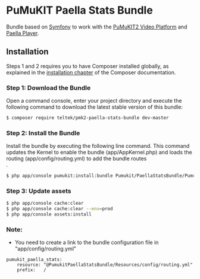 PuMuKIT Paella Stats Bundle
==========================

Bundle based on [Symfony](http://symfony.com/) to work with the [PuMuKIT2 Video Platform](https://github.com/campusdomar/PuMuKIT2/blob/2.1.x/README.md) and [Paella Player](https://github.com/polimediaupv/paella).


Installation
------------

Steps 1 and 2 requires you to have Composer installed globally, as explained in the [installation chapter](https://getcomposer.org/doc/00-intro.md) of the Composer documentation.


### Step 1: Download the Bundle

Open a command console, enter your project directory and execute the
following command to download the latest stable version of this bundle:

```bash
$ composer require teltek/pmk2-paella-stats-bundle dev-master
```


### Step 2: Install the Bundle

Install the bundle by executing the following line command. This command updates the Kernel to enable the bundle (app/AppKernel.php) and loads the routing (app/config/routing.yml) to add the bundle routes\
.

```bash
$ php app/console pumukit:install:bundle Pumukit/PaellaStatsBundle/PumukitPaellaStatsBundle
```

### Step 3: Update assets

```bash
$ php app/console cache:clear
$ php app/console cache:clear --env=prod
$ php app/console assets:install
```
### Note:
* You need to create a link to the bundle configuration file in "app/config/routing.yml"
```
pumukit_paella_stats:
    resource: "@PumukitPaellaStatsBundle/Resources/config/routing.yml"
    prefix:   /
```
